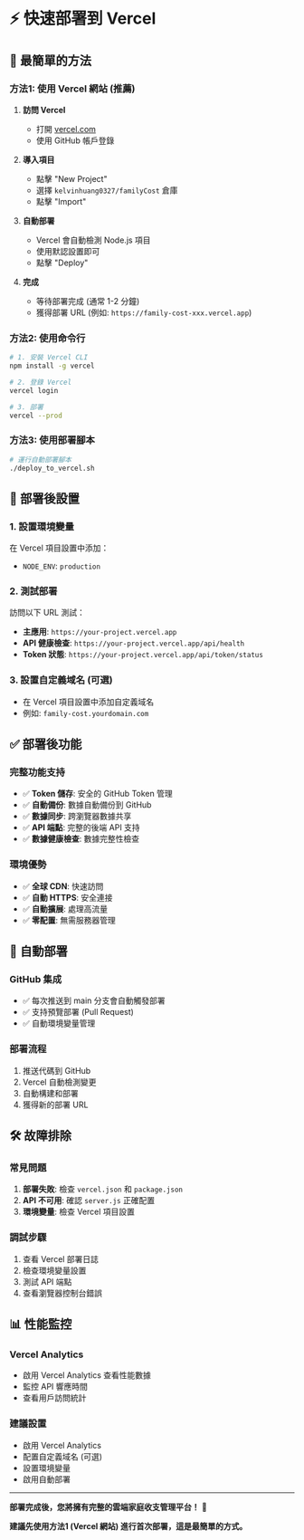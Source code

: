 # ⚡ 快速部署到 Vercel

## 🎯 最簡單的方法

### 方法1: 使用 Vercel 網站 (推薦)

1. **訪問 Vercel**
   - 打開 [vercel.com](https://vercel.com)
   - 使用 GitHub 帳戶登錄

2. **導入項目**
   - 點擊 "New Project"
   - 選擇 `kelvinhuang0327/familyCost` 倉庫
   - 點擊 "Import"

3. **自動部署**
   - Vercel 會自動檢測 Node.js 項目
   - 使用默認設置即可
   - 點擊 "Deploy"

4. **完成**
   - 等待部署完成 (通常 1-2 分鐘)
   - 獲得部署 URL (例如: `https://family-cost-xxx.vercel.app`)

### 方法2: 使用命令行

```bash
# 1. 安裝 Vercel CLI
npm install -g vercel

# 2. 登錄 Vercel
vercel login

# 3. 部署
vercel --prod
```

### 方法3: 使用部署腳本

```bash
# 運行自動部署腳本
./deploy_to_vercel.sh
```

## 🔧 部署後設置

### 1. 設置環境變量
在 Vercel 項目設置中添加：
- `NODE_ENV`: `production`

### 2. 測試部署
訪問以下 URL 測試：
- **主應用**: `https://your-project.vercel.app`
- **API 健康檢查**: `https://your-project.vercel.app/api/health`
- **Token 狀態**: `https://your-project.vercel.app/api/token/status`

### 3. 設置自定義域名 (可選)
- 在 Vercel 項目設置中添加自定義域名
- 例如: `family-cost.yourdomain.com`

## ✅ 部署後功能

### 完整功能支持
- ✅ **Token 儲存**: 安全的 GitHub Token 管理
- ✅ **自動備份**: 數據自動備份到 GitHub
- ✅ **數據同步**: 跨瀏覽器數據共享
- ✅ **API 端點**: 完整的後端 API 支持
- ✅ **數據健康檢查**: 數據完整性檢查

### 環境優勢
- ✅ **全球 CDN**: 快速訪問
- ✅ **自動 HTTPS**: 安全連接
- ✅ **自動擴展**: 處理高流量
- ✅ **零配置**: 無需服務器管理

## 🔄 自動部署

### GitHub 集成
- ✅ 每次推送到 main 分支會自動觸發部署
- ✅ 支持預覽部署 (Pull Request)
- ✅ 自動環境變量管理

### 部署流程
1. 推送代碼到 GitHub
2. Vercel 自動檢測變更
3. 自動構建和部署
4. 獲得新的部署 URL

## 🛠️ 故障排除

### 常見問題
1. **部署失敗**: 檢查 `vercel.json` 和 `package.json`
2. **API 不可用**: 確認 `server.js` 正確配置
3. **環境變量**: 檢查 Vercel 項目設置

### 調試步驟
1. 查看 Vercel 部署日誌
2. 檢查環境變量設置
3. 測試 API 端點
4. 查看瀏覽器控制台錯誤

## 📊 性能監控

### Vercel Analytics
- 啟用 Vercel Analytics 查看性能數據
- 監控 API 響應時間
- 查看用戶訪問統計

### 建議設置
- 啟用 Vercel Analytics
- 配置自定義域名 (可選)
- 設置環境變量
- 啟用自動部署

---

**部署完成後，您將擁有完整的雲端家庭收支管理平台！** 🎉

**建議先使用方法1 (Vercel 網站) 進行首次部署，這是最簡單的方式。**
